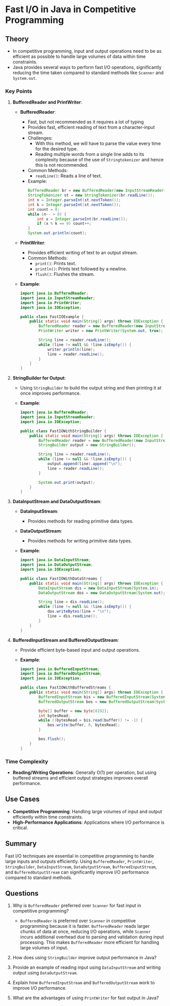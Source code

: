 # Fast I/O in Java in Competitive Programming

## Theory

- In competitive programming, input and output operations need to be as efficient as possible to handle large volumes of data within time constraints.
- Java provides several ways to perform fast I/O operations, significantly reducing the time taken compared to standard methods like `Scanner` and `System.out`.

### Key Points

1. **BufferedReader and PrintWriter**:

   - **BufferedReader**:

     - Fast, but not recommended as it requires a lot of typing
     - Provides fast, efficient reading of text from a character-input stream.
     - Challenges:
       - With this method, we will have to parse the value every time for the desired type.
       - Reading multiple words from a single line adds to its complexity because of the use of `Stringtokenizer` and hence this is not recommended.
     - Common Methods:
       - `readLine()`: Reads a line of text.
     - Example:
       ```java
       BufferedReader br = new BufferedReader(new InputStreamReader(System.in));
       StringTokenizer st = new StringTokenizer(br.readLine());
       int n = Integer.parseInt(st.nextToken());
       int k = Integer.parseInt(st.nextToken());
       int count = 0;
       while (n-- > 0) {
           int x = Integer.parseInt(br.readLine());
           if (x % k == 0) count++;
       }
       System.out.println(count);
       ```

   - **PrintWriter**:

     - Provides efficient writing of text to an output stream.
     - Common Methods:
       - `print()`: Prints text.
       - `println()`: Prints text followed by a newline.
       - `flush()`: Flushes the stream.

   - **Example**:

     ```java
     import java.io.BufferedReader;
     import java.io.InputStreamReader;
     import java.io.PrintWriter;
     import java.io.IOException;

     public class FastIOExample {
         public static void main(String[] args) throws IOException {
             BufferedReader reader = new BufferedReader(new InputStreamReader(System.in));
             PrintWriter writer = new PrintWriter(System.out, true);

             String line = reader.readLine();
             while (line != null && !line.isEmpty()) {
                 writer.println(line);
                 line = reader.readLine();
             }
         }
     }
     ```

2. **StringBuilder for Output**:

   - Using `StringBuilder` to build the output string and then printing it at once improves performance.
   - **Example**:

     ```java
     import java.io.BufferedReader;
     import java.io.InputStreamReader;
     import java.io.IOException;

     public class FastIOWithStringBuilder {
         public static void main(String[] args) throws IOException {
             BufferedReader reader = new BufferedReader(new InputStreamReader(System.in));
             StringBuilder output = new StringBuilder();

             String line = reader.readLine();
             while (line != null && !line.isEmpty()) {
                 output.append(line).append("\n");
                 line = reader.readLine();
             }

             System.out.print(output);
         }
     }
     ```

3. **DataInputStream and DataOutputStream**:

   - **DataInputStream**:
     - Provides methods for reading primitive data types.
   - **DataOutputStream**:
     - Provides methods for writing primitive data types.
   - **Example**:

     ```java
     import java.io.DataInputStream;
     import java.io.DataOutputStream;
     import java.io.IOException;

     public class FastIOWithDataStreams {
         public static void main(String[] args) throws IOException {
             DataInputStream dis = new DataInputStream(System.in);
             DataOutputStream dos = new DataOutputStream(System.out);

             String line = dis.readLine();
             while (line != null && !line.isEmpty()) {
                 dos.writeBytes(line + "\n");
                 line = dis.readLine();
             }
         }
     }
     ```

4. **BufferedInputStream and BufferedOutputStream**:

   - Provide efficient byte-based input and output operations.
   - **Example**:

     ```java
     import java.io.BufferedInputStream;
     import java.io.BufferedOutputStream;
     import java.io.IOException;

     public class FastIOWithBufferedStreams {
         public static void main(String[] args) throws IOException {
             BufferedInputStream bis = new BufferedInputStream(System.in);
             BufferedOutputStream bos = new BufferedOutputStream(System.out);

             byte[] buffer = new byte[8192];
             int bytesRead;
             while ((bytesRead = bis.read(buffer)) != -1) {
                 bos.write(buffer, 0, bytesRead);
             }

             bos.flush();
         }
     }
     ```

### Time Complexity

- **Reading/Writing Operations**: Generally O(1) per operation, but using buffered streams and efficient output strategies improves overall performance.

## Use Cases

- **Competitive Programming**: Handling large volumes of input and output efficiently within time constraints.
- **High-Performance Applications**: Applications where I/O performance is critical.

## Summary

Fast I/O techniques are essential in competitive programming to handle large inputs and outputs efficiently. Using `BufferedReader`, `PrintWriter`, `StringBuilder`, `DataInputStream`, `DataOutputStream`, `BufferedInputStream`, and `BufferedOutputStream` can significantly improve I/O performance compared to standard methods.

## Questions

1. Why is `BufferedReader` preferred over `Scanner` for fast input in competitive programming?

   - `BufferedReader` is preferred over `Scanner` in competitive programming because it is faster. `BufferedReader` reads larger chunks of data at once, reducing I/O operations, while `Scanner` incurs additional overhead due to parsing and validation during input processing. This makes `BufferedReader` more efficient for handling large volumes of input.

2. How does using `StringBuilder` improve output performance in Java?
3. Provide an example of reading input using `DataInputStream` and writing output using `DataOutputStream`.
4. Explain how `BufferedInputStream` and `BufferedOutputStream` work to improve I/O performance.
5. What are the advantages of using `PrintWriter` for fast output in Java?
